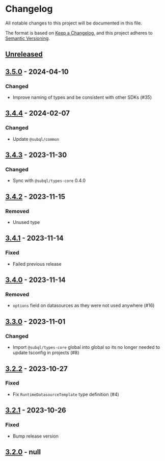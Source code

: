 # Changelog
All notable changes to this project will be documented in this file.

The format is based on [Keep a Changelog](https://keepachangelog.com/en/1.0.0/),
and this project adheres to [Semantic Versioning](https://semver.org/spec/v2.0.0.html).

## [Unreleased]

## [3.5.0] - 2024-04-10
### Changed
- Improve naming of types and be consistent with other SDKs (#35)

## [3.4.4] - 2024-02-07
### Changed
- Update `@subql/common`

## [3.4.3] - 2023-11-30
### Changed
- Sync with `@subql/types-core` 0.4.0

## [3.4.2] - 2023-11-15
### Removed
- Unused type

## [3.4.1] - 2023-11-14
### Fixed
- Failed previous release

## [3.4.0] - 2023-11-14
### Removed
- `options` field on datasources as they were not used anywhere (#16)

## [3.3.0] - 2023-11-01
### Changed
- Import `@subql/types-core` global into global so its no longer needed to update tsconfig in projects (#8)

## [3.2.2] - 2023-10-27
### Fixed
- Fix `RuntimeDatasourceTemplate` type definition (#4)

## [3.2.1] - 2023-10-26
### Fixed
- Bump release version

## [3.2.0] - null
[Unreleased]: https://github.com/subquery/subql-concordium/compare/types-concordium/3.5.0...HEAD
[3.5.0]: https://github.com/subquery/subql-concordium/compare/types-concordium/3.4.4...types-concordium/3.5.0
[3.4.4]: https://github.com/subquery/subql-concordium/compare/types-concordium/3.4.3...types-concordium/3.4.4
[3.4.3]: https://github.com/subquery/subql-concordium/compare/types-concordium/3.4.2...types-concordium/3.4.3
[3.4.2]: https://github.com/subquery/subql-concordium/compare/types-concordium/3.4.1...types-concordium/3.4.2
[3.4.1]: https://github.com/subquery/subql-concordium/compare/types-concordium/3.4.0...types-concordium/3.4.1
[3.4.0]: https://github.com/subquery/subql-concordium/compare/types-concordium/3.3.0...types-concordium/3.4.0
[3.3.0]: https://github.com/subquery/subql-concordium/compare/types-concordium/3.2.2...types-concordium/3.3.0
[3.2.2]: https://github.com/subquery/subql-concordium/compare/types-concordium/3.2.1...types-concordium/3.2.2
[3.2.1]: https://github.com/subquery/subql-concordium/compare/types-concordium/3.2.0...types-concordium/3.2.1
[3.2.0]: https://github.com/subquery/subql-stellar/tag/v3.2.0
